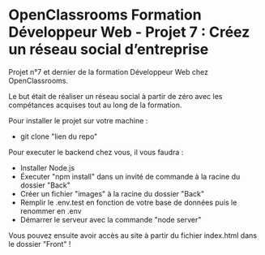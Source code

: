 # OpenClassrooms Formation Développeur Web - Projet 7 : Créez un réseau social d’entreprise

Projet n°7 et dernier de la formation Développeur Web chez OpenClassrooms.

Le but était de réaliser un réseau social à partir de zéro avec les compétances acquises tout au long de la formation.

Pour installer le projet sur votre machine : 
- git clone "lien du repo"

Pour executer le backend chez vous, il vous faudra :
- Installer Node.js
- Éxecuter "npm install" dans un invité de commande à la racine du dossier "Back"
- Créer un fichier "images" à la racine du dossier "Back"
- Remplir le .env.test en fonction de votre base de données puis le renommer en .env
- Démarrer le serveur avec la commande "node server"

Vous pouvez ensuite avoir accès au site à partir du fichier index.html dans le dossier "Front" !
